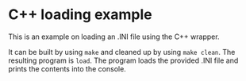 # C++ loading example

This is an example on loading an .INI file using the C++ wrapper.

It can be built by using ```make``` and cleaned up by using ```make clean```.
The resulting program is ```load```. The program loads the provided .INI file and prints the contents into the console.
